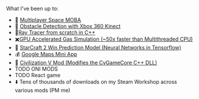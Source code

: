 
What I've been up to:
* :space_invader: [Multiplayer Space MOBA](https://github.com/lfricken/StellarReaction#readme)
* :eyes: [Obstacle Detection with Xbox 360 Kinect](https://github.com/lfricken/obstacle_detection#readme)
* :flashlight:[Ray Tracer from scratch in C++](https://github.com/lfricken/RayTracer/tree/master#readme)
* :heavy_multiplication_x:[GPU Accelerated Gas Simulation (~50x faster than Multithreaded CPU)](https://github.com/lfricken/SpaceStationManager/tree/custom_dx_dy/Assets/Scripts#readme)
* :100: [StarCraft 2 Win Prediction Model (Neural Networks in Tensorflow)](https://github.com/lfricken/sc2ai#readme)
* :moneybag: [Google Maps Mini App](https://github.com/lfricken/kendall_webapp_public#readme)
* :green_apple: [Civilization V Mod (Modifies the CvGameCore C++ DLL)](https://github.com/lfricken/LeonMod#readme)
* TODO ONI MODS
* TODO React game
* :arrow_down: Tens of thousands of downloads on my Steam Workshop across various mods (PM me)
